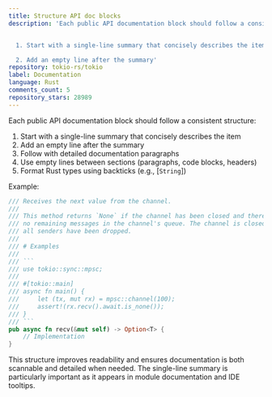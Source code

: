 ```yaml
---
title: Structure API doc blocks
description: 'Each public API documentation block should follow a consistent structure:


  1. Start with a single-line summary that concisely describes the item

  2. Add an empty line after the summary'
repository: tokio-rs/tokio
label: Documentation
language: Rust
comments_count: 5
repository_stars: 28989
---
```


Each public API documentation block should follow a consistent structure:

1. Start with a single-line summary that concisely describes the item
2. Add an empty line after the summary
3. Follow with detailed documentation paragraphs
4. Use empty lines between sections (paragraphs, code blocks, headers)
5. Format Rust types using backticks (e.g., [`String`])

Example:

```rust
/// Receives the next value from the channel.
///
/// This method returns `None` if the channel has been closed and there are
/// no remaining messages in the channel's queue. The channel is closed when
/// all senders have been dropped.
///
/// # Examples
///
/// ```
/// use tokio::sync::mpsc;
///
/// #[tokio::main]
/// async fn main() {
///     let (tx, mut rx) = mpsc::channel(100);
///     assert!(rx.recv().await.is_none());
/// }
/// ```
pub async fn recv(&mut self) -> Option<T> {
    // Implementation
}
```

This structure improves readability and ensures documentation is both scannable and detailed when needed. The single-line summary is particularly important as it appears in module documentation and IDE tooltips.